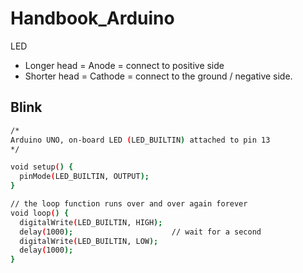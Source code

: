 # Handbook_Arduino

LED
- Longer head = Anode = connect to positive side
- Shorter head = Cathode = connect to the ground / negative side.


## Blink

```bash
/*
Arduino UNO, on-board LED (LED_BUILTIN) attached to pin 13
*/

void setup() {
  pinMode(LED_BUILTIN, OUTPUT);
}

// the loop function runs over and over again forever
void loop() {
  digitalWrite(LED_BUILTIN, HIGH);
  delay(1000);                      // wait for a second
  digitalWrite(LED_BUILTIN, LOW);
  delay(1000);
}
```

